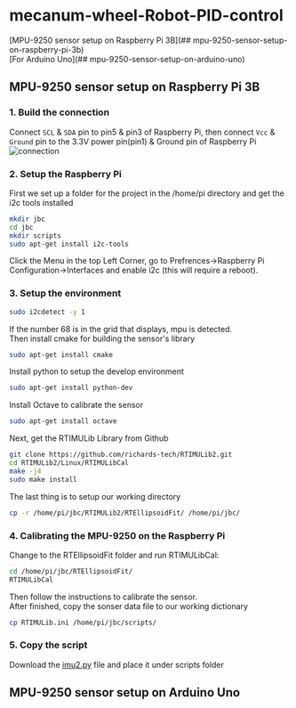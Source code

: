 mecanum-wheel-Robot-PID-control
====
[MPU-9250 sensor setup on Raspberry Pi 3B](## mpu-9250-sensor-setup-on-raspberry-pi-3b)<br>
[For Arduino Uno](## mpu-9250-sensor-setup-on-arduino-uno)<br>
## MPU-9250 sensor setup on Raspberry Pi 3B
### 1. Build the connection
Connect `SCL` & `SDA` pin to pin5 & pin3 of Raspberry Pi, then connect `Vcc` & `Ground` pin to the 3.3V power pin(pin1) & Ground pin of Raspberry Pi<br>
![connection](https://github.com/qooiprww/mecanum-wheel-Robot-PID-control/blob/master/raspberry-pi-mpu6050-six-axis-gyro-accelerometer-5.jpg "MPU-9250")
### 2. Setup the Raspberry Pi
First we set up a folder for the project in the /home/pi directory and get the i2c tools installed
```Bash 
mkdir jbc
cd jbc
mkdir scripts
sudo apt-get install i2c-tools
```
Click the Menu in the top Left Corner, go to Prefrences->Raspberry Pi Configuration->Interfaces and enable i2c (this will require a reboot).<br>
### 3. Setup the environment
```Bash
sudo i2cdetect -y 1
   ```
If the number 68 is in the grid that displays, mpu is detected.<br>
Then install cmake for building the sensor's library
```Bash 
sudo apt-get install cmake
```
Install python to setup the develop environment
```Bash 
sudo apt-get install python-dev
```
Install Octave to calibrate the sensor
```Bash 
sudo apt-get install octave
```
Next, get the RTIMULib Library from Github
```Bash 
git clone https://github.com/richards-tech/RTIMULib2.git
cd RTIMULib2/Linux/RTIMULibCal
make -j4
sudo make install
```
The last thing is to setup our working directory
```Bash 
cp -r /home/pi/jbc/RTIMULib2/RTEllipsoidFit/ /home/pi/jbc/
```

### 4. Calibrating the MPU-9250 on the Raspberry Pi
Change to the RTEllipsoidFit folder and run RTIMULibCal:
```Bash 
cd /home/pi/jbc/RTEllipsoidFit/
RTIMULibCal
```
Then follow the instructions to calibrate the sensor.<br>
After finished, copy the sonser data file to our working dictionary
```Bash 
cp RTIMULib.ini /home/pi/jbc/scripts/
```

### 5. Copy the script
Download the [imu2.py](https://github.com/qooiprww/mecanum-wheel-Robot-PID-control/blob/master/imu2.py) file and place it under scripts folder<br>
## MPU-9250 sensor setup on Arduino Uno

